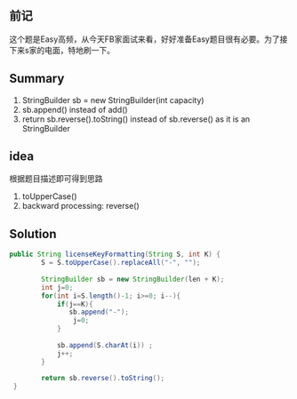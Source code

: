 ## 前记
这个题是Easy高频，从今天FB家面试来看，好好准备Easy题目很有必要。为了接下来s家的电面，特地刷一下。

## Summary
1. StringBuilder sb = new StringBuilder(int capacity)
2. sb.append() instead of add()
3. return sb.reverse().toString() instead of sb.reverse() as it is an StringBuilder 

## idea
根据题目描述即可得到思路
1. toUpperCase()
2. backward processing: reverse()

## Solution
```java
public String licenseKeyFormatting(String S, int K) {
        S = S.toUpperCase().replaceAll("-", "");
        
        StringBuilder sb = new StringBuilder(len + K);
        int j=0;
        for(int i=S.length()-1; i>=0; i--){
            if(j==K){
               sb.append("-");
                j=0;
            }
            
            sb.append(S.charAt(i)) ;
            j++;
        }
        
        return sb.reverse().toString();
 }
```
